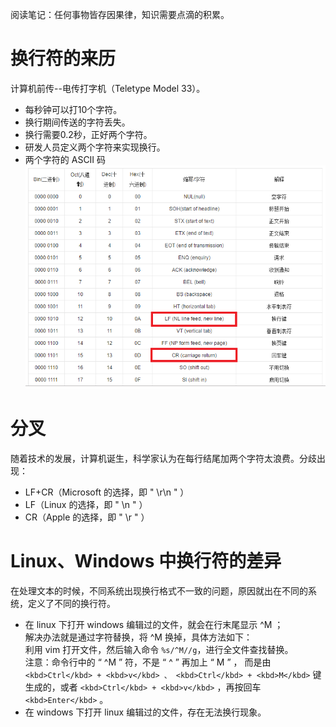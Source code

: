 阅读笔记：任何事物皆存因果律，知识需要点滴的积累。

# 换行符的来历

计算机前传--电传打字机（Teletype Model 33）。
- 每秒钟可以打10个字符。
- 换行期间传送的字符丢失。
- 换行需要0.2秒，正好两个字符。
- 研发人员定义两个字符来实现换行。
- 两个字符的 ASCII 码  
![CR+LF](./none.PNG)

# 分叉

随着技术的发展，计算机诞生，科学家认为在每行结尾加两个字符太浪费。分歧出现：
- LF+CR（Microsoft 的选择，即 " \r\n " ）
- LF（Linux 的选择，即 " \n " ）
- CR（Apple 的选择，即 " \r " ）

# Linux、Windows 中换行符的差异

在处理文本的时候，不同系统出现换行格式不一致的问题，原因就出在不同的系统，定义了不同的换行符。
- 在 linux 下打开 windows 编辑过的文件，就会在行末尾显示 ^M ；  
解决办法就是通过字符替换，将 ^M 换掉，具体方法如下：  
利用 vim 打开文件，然后输入命令 `%s/^M//g`，进行全文件查找替换。  
注意：命令行中的 “ ^M ” 符，不是 “ ^ ” 再加上 “ M ” ，
而是由 `<kbd>Ctrl</kbd> + <kbd>v</kbd> 、 <kbd>Ctrl</kbd> + <kbd>M</kbd>` 键生成的，或者 `<kbd>Ctrl</kbd> + <kbd>v</kbd>` ，再按回车 `<kbd>Enter</kbd>` 。  
- 在 windows 下打开 linux 编辑过的文件，存在无法换行现象。